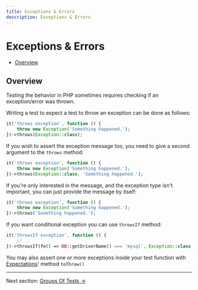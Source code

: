 ```yaml
---
title: Exceptions & Errors
description: Exceptions & Errors
---
```


# Exceptions & Errors

- [Overview](#overview)

<a name="overview"></a>
## Overview

Testing the behavior in PHP sometimes requires
checking if an exception/error was thrown.

Writing a test to expect a test to throw an exception
can be done as follows:
```php
it('throws exception', function () {
    throw new Exception('Something happened.');
})->throws(Exception::class);
```

If you wish to assert the exception message too, you need to give
a second argument to the `throws` method:
```php
it('throws exception', function () {
    throw new Exception('Something happened.');
})->throws(Exception::class, 'Something happened.');
```

If you're only interested in the message, and the exception type
isn't important, you can just provide the message by itself:
```php
it('throws exception', function () {
    throw new Exception('Something happened.');
})->throws('Something happened.');
```

If you want conditional exception you can use `throwsIf` method:

```php
it('throwsIf exception', function () {
    // ..
})->throwsIf(fn() => DB::getDriverName() === 'mysql', Exception::class, 'MySQL is not supported.');
```

You may also assert one or more exceptions inside your test function with [Expectations](/docs/expectations#expect-toThrow)' method `toThrow()`

---

Next section: [Groups Of Tests →](/docs/groups)